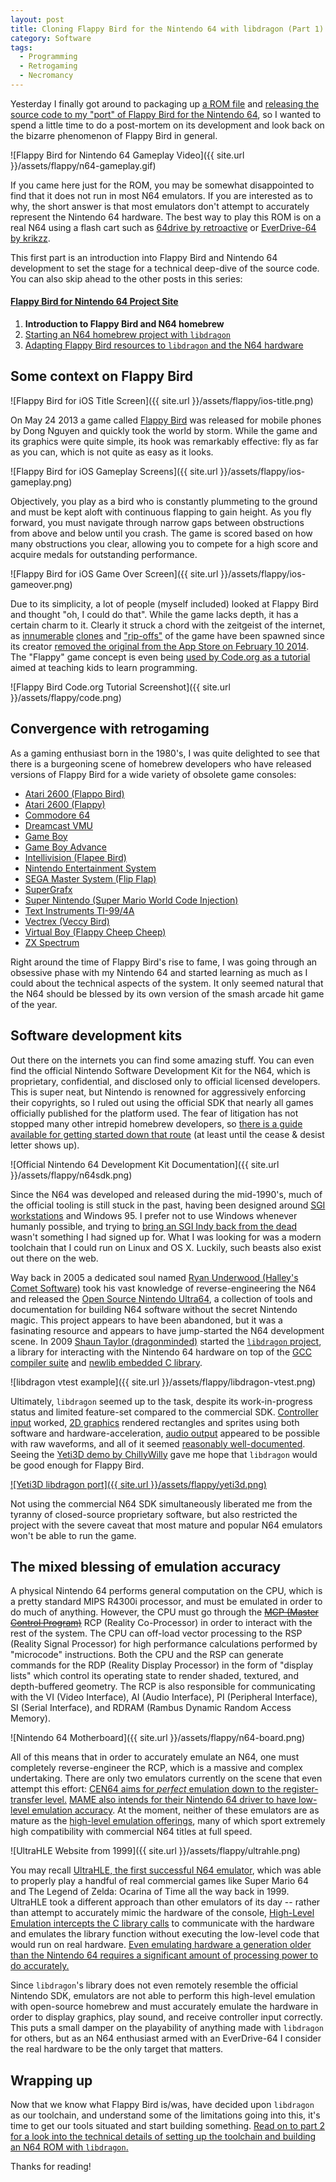 ```yaml
---
layout: post
title: Cloning Flappy Bird for the Nintendo 64 with libdragon (Part 1)
category: Software
tags:
  - Programming
  - Retrogaming
  - Necromancy
---
```

Yesterday I finally got around to packaging up [a ROM file](https://github.com/meeq/FlappyBird-N64/blob/master/FlappyBird.z64?raw=true) and [releasing the source code to my "port" of Flappy Bird for the Nintendo 64](https://github.com/meeq/FlappyBird-N64), so I wanted to spend a little time to do a post-mortem on its development and look back on the bizarre phenomenon of Flappy Bird in general.

![Flappy Bird for Nintendo 64 Gameplay Video]({{ site.url }}/assets/flappy/n64-gameplay.gif)

If you came here just for the ROM, you may be somewhat disappointed to find that it does not run in most N64 emulators. If you are interested as to why, the short answer is that most emulators don't attempt to accurately represent the Nintendo 64 hardware. The best way to play this ROM is on a real N64 using a flash cart such as [64drive by retroactive](http://64drive.retroactive.be/) or [EverDrive-64 by krikzz](http://krikzz.com/).

This first part is an introduction into Flappy Bird and Nintendo 64 development to set the stage for a technical deep-dive of the source code. You can also skip ahead to the other posts in this series:

#### [Flappy Bird for Nintendo 64 Project Site](/FlappyBird-N64)

  1. **Introduction to Flappy Bird and N64 homebrew**
  2. [Starting an N64 homebrew project with `libdragon`](/software/2017/06/06/flappy-bird-nintendo-64-part-2.html)
  3. [Adapting Flappy Bird resources to `libdragon` and the N64 hardware](/software/2017/06/07/flappy-bird-nintendo-64-part-3.html)

## Some context on Flappy Bird

![Flappy Bird for iOS Title Screen]({{ site.url }}/assets/flappy/ios-title.png)

On May 24 2013 a game called [Flappy Bird](http://www.dotgears.com/apps/app_flappy.html) was released for mobile phones by Dong Nguyen and quickly took the world by storm. While the game and its graphics were quite simple, its hook was remarkably effective: fly as far as you can, which is not quite as easy as it looks.

![Flappy Bird for iOS Gameplay Screens]({{ site.url }}/assets/flappy/ios-gameplay.png)

Objectively, you play as a bird who is constantly plummeting to the ground and must be kept aloft with continuous flapping to gain height. As you fly forward, you must navigate through narrow gaps between obstructions from above and below until you crash. The game is scored based on how many obstructions you clear, allowing you to compete for a high score and acquire medals for outstanding performance.

![Flappy Bird for iOS Game Over Screen]({{ site.url }}/assets/flappy/ios-gameover.png)

Due to its simplicity, a lot of people (myself included) looked at Flappy Bird and thought "oh, I could do that". While the game lacks depth, it has a certain charm to it. Clearly it struck a chord with the zeitgeist of the internet, as [innumerable](https://flappybird.io/) [clones](https://flappybird.me/) and ["rip-offs"](https://www.digitaltrends.com/mobile/flappy-bird-ripoffs-now-charting/) of the game have been spawned since its creator [removed the original from the App Store on February 10 2014](http://www.telegraph.co.uk/technology/10626852/Flappy-Bird-to-be-taken-down-after-ruining-creators-life.html). The "Flappy" game concept is even being [used by Code.org as a tutorial](https://studio.code.org/flappy/1) aimed at teaching kids to learn programming.

![Flappy Bird Code.org Tutorial Screenshot]({{ site.url }}/assets/flappy/code.png)

## Convergence with retrogaming

As a gaming enthusiast born in the 1980's, I was quite delighted to see that there is a burgeoning scene of homebrew developers who have released versions of Flappy Bird for a wide variety of obsolete game consoles:

  * [Atari 2600 (Flappo Bird)](https://tacsgames.com/2014/02/08/flappo-bird-out-now-for-atari-2600/)
  * [Atari 2600 (Flappy)](https://atariage.com/store/index.php?l=product_detail&p=1038)
  * [Commodore 64](http://sos.gd/flappy64/)
  * [Dreamcast VMU](http://retrogamingmagazine.com/2016/03/28/flappy-bird-vmu-released-for-sega-dreamcast-visual-memory-unit/)
  * [Game Boy](https://www.youtube.com/watch?v=L1arYXOawP8)
  * [Game Boy Advance](https://www.youtube.com/watch?v=SNm9kNV9rnw)
  * [Intellivision (Flapee Bird)](http://atariage.com/forums/topic/234851-collectorvision-official-thread-for-flapee-bird/)
  * [Nintendo Entertainment System](http://www.retrogamenetwork.com/2014/07/13/new-port-of-discontinued-mobile-sensation-flappy-bird-hits-nintendo-entertainment-system/)
  * [SEGA Master System (Flip Flap)](http://pdroms.de/mastersystem/flip-flap-v2-10-master-system-game)
  * [SuperGrafx](https://www.youtube.com/watch?v=2ZhZ7e33zrg)
  * [Super Nintendo (Super Mario World Code Injection)](https://www.youtube.com/watch?v=hB6eY73sLV0)
  * [Text Instruments TI-99/4A](https://www.youtube.com/watch?v=XPXwxc-_Wp4)
  * [Vectrex (Veccy Bird)](http://vectorgaming.proboards.com/thread/890/veccy-bird?page=1)
  * [Virtual Boy (Flappy Cheep Cheep)](http://www.planetvb.com/modules/newbb/viewtopic.php?topic_id=5527)
  * [ZX Spectrum](http://retrogamingmagazine.com/2015/01/24/type-program-flappy-bird-zx-spectrum-available-old-school-method/)

Right around the time of Flappy Bird's rise to fame, I was going through an obsessive phase with my Nintendo 64 and started learning as much as I could about the technical aspects of the system. It only seemed natural that the N64 should be blessed by its own version of the smash arcade hit game of the year.

## Software development kits

Out there on the internets you can find some amazing stuff. You can even find the official Nintendo Software Development Kit for the N64, which is proprietary, confidential, and disclosed only to official licensed developers. This is super neat, but Nintendo is renowned for aggressively enforcing their copyrights, so I ruled out using the official SDK that nearly all games officially published for the platform used. The fear of litigation has not stopped many other intrepid homebrew developers, so [there is a guide available for getting started down that route](https://n64squid.com/homebrew/n64-sdk/) (at least until the cease & desist letter shows up).

![Official Nintendo 64 Development Kit Documentation]({{ site.url }}/assets/flappy/n64sdk.png)

Since the N64 was developed and released during the mid-1990's, much of the official tooling is still stuck in the past, having been designed around [SGI workstations](https://en.wikipedia.org/wiki/SGI_Indy) and Windows 95. I prefer not to use Windows whenever humanly possible, and trying to [bring an SGI Indy back from the dead](http://www.sgistuff.net/hardware/systems/indy.html) wasn't something I had signed up for. What I was looking for was a modern toolchain that I could run on Linux and OS X. Luckily, such beasts also exist out there on the web.

Way back in 2005 a dedicated soul named [Ryan Underwood (Halley's Comet Software)](http://hcs64.com/n64info.html) took his vast knowledge of reverse-engineering the N64 and released the [Open Source Nintendo Ultra64](https://sourceforge.net/p/n64dev/code/HEAD/tree/trunk/n64dev/), a collection of tools and documentation for building N64 software without the secret Nintendo magic. This project appears to have been abandoned, but it was a fasinating resource and appears to have jump-started the N64 development scene. In 2009 [Shaun Taylor (dragonminded)](https://dragonminded.com/n64dev/) started the [`libdragon` project](https://github.com/DragonMinded/libdragon), a library for interacting with the Nintendo 64 hardware on top of the [GCC compiler suite](https://gcc.gnu.org/) and [newlib embedded C library](https://sourceware.org/newlib/).

![libdragon vtest example]({{ site.url }}/assets/flappy/libdragon-vtest.png)

Ultimately, `libdragon` seemed up to the task, despite its work-in-progress status and limited feature-set compared to the commercial SDK. [Controller input](https://dragonminded.com/n64dev/libdragon/doxygen/group__controller.html) worked, [2D graphics](https://dragonminded.com/n64dev/libdragon/doxygen/group__graphics.html) rendered rectangles and sprites using both software and hardware-acceleration, [audio output](https://dragonminded.com/n64dev/libdragon/doxygen/group__audio.html) appeared to be possible with raw waveforms, and all of it seemed [reasonably well-documented](https://dragonminded.com/n64dev/libdragon/doxygen/modules.html). Seeing the [Yeti3D demo by ChillyWilly](https://www.neoflash.com/forum/index.php?topic=7454.0) gave me hope that `libdragon` would be good enough for Flappy Bird.

[![Yeti3D libdragon port]({{ site.url }}/assets/flappy/yeti3d.png)](https://www.neoflash.com/forum/index.php?topic=7454.0)

Not using the commercial N64 SDK simultaneously liberated me from the tyranny of closed-source proprietary software, but also restricted the project with the severe caveat that most mature and popular N64 emulators won't be able to run the game.

## The mixed blessing of emulation accuracy

A physical Nintendo 64 performs general computation on the CPU, which is a pretty standard MIPS R4300i processor, and must be emulated in order to do much of anything. However, the CPU must go through the [~~MCP (Master Control Program)~~](http://tron.wikia.com/wiki/MCP) RCP (Reality Co-Processor) in order to interact with the rest of the system. The CPU can off-load vector processing to the RSP (Reality Signal Processor) for high performance calculations performed by "microcode" instructions. Both the CPU and the RSP can generate commands for the RDP (Reality Display Processor) in the form of "display lists" which control its operating state to render shaded, textured, and depth-buffered geometry. The RCP is also responsible for communicating with the VI (Video Interface), AI (Audio Interface), PI (Peripheral Interface), SI (Serial Interface), and RDRAM (Rambus Dynamic Random Access Memory).

![Nintendo 64 Motherboard]({{ site.url }}/assets/flappy/n64-board.png)

All of this means that in order to accurately emulate an N64, one must completely reverse-engineer the RCP, which is a massive and complex undertaking. There are only two emulators currently on the scene that even attempt this effort: [CEN64 aims for *perfect* emulation down to the register-transfer level.](https://cen64.com/) [MAME also intends for their Nintendo 64 driver to have low-level emulation accuracy](http://mamedev.org/). At the moment, neither of these emulators are as mature as the [high-level emulation offerings](http://emulation.gametechwiki.com/index.php/Nintendo_64_emulators), many of which sport extremely high compatibility with commercial N64 titles at full speed.

![UltraHLE Website from 1999]({{ site.url }}/assets/flappy/ultrahle.png)

You may recall [UltraHLE, the first successful N64 emulator](http://www.emuunlim.com/UltraHLE/old/main.htm), which was able to properly play a handful of real commercial games like Super Mario 64 and The Legend of Zelda: Ocarina of Time all the way back in 1999. UltraHLE took a different approach than other emulators of its day -- rather than attempt to accurately mimic the hardware of the console, [High-Level Emulation intercepts the C library calls](http://emulation.gametechwiki.com/index.php/High/Low_level_emulation) to communicate with the hardware and emulates the library function without executing the low-level code that would run on real hardware. [Even emulating hardware a generation older than the Nintendo 64 requires a significant amount of processing power to do accurately.](https://arstechnica.com/gaming/2011/08/accuracy-takes-power-one-mans-3ghz-quest-to-build-a-perfect-snes-emulator/)

Since `libdragon`'s library does not even remotely resemble the official Nintendo SDK, emulators are not able to perform this high-level emulation with open-source homebrew and must accurately emulate the hardware in order to display graphics, play sound, and receive controller input correctly. This puts a small damper on the playability of anything made with `libdragon` for others, but as an N64 enthusiast armed with an EverDrive-64 I consider the real hardware to be the only target that matters.

## Wrapping up

Now that we know what Flappy Bird is/was, have decided upon `libdragon` as our toolchain, and understand some of the limitations going into this, it's time to get our tools situated and start building something. [Read on to part 2 for a look into the technical details of setting up the toolchain and building an N64 ROM with `libdragon`.](/software/2017/06/06/flappy-bird-nintendo-64-part-2.html)

Thanks for reading!
